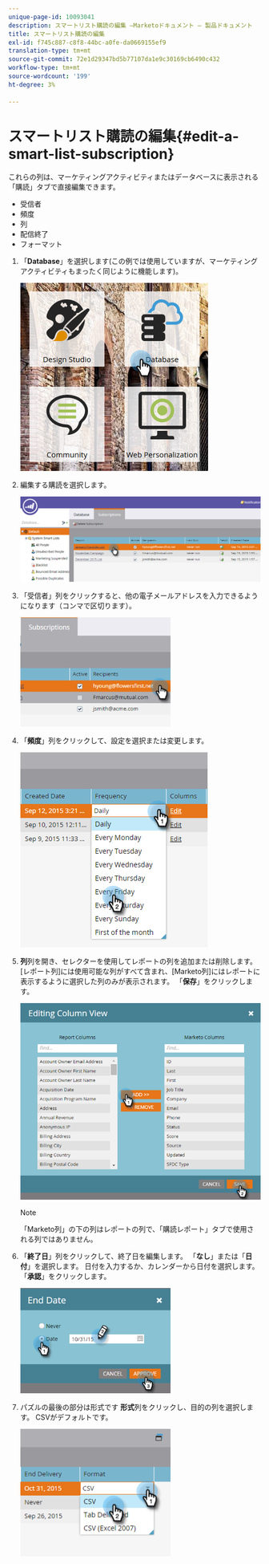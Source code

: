```yaml
---
unique-page-id: 10093041
description: スマートリスト購読の編集 —Marketoドキュメント — 製品ドキュメント
title: スマートリスト購読の編集
exl-id: f745c887-c8f8-44bc-a0fe-da0669155ef9
translation-type: tm+mt
source-git-commit: 72e1d29347bd5b77107da1e9c30169cb6490c432
workflow-type: tm+mt
source-wordcount: '199'
ht-degree: 3%

---
```


# スマートリスト購読の編集{#edit-a-smart-list-subscription}

これらの列は、マーケティングアクティビティまたはデータベースに表示される「購読」タブで直接編集できます。

* 受信者
* 頻度
* 列
* 配信終了
* フォーマット

1. 「**Database**」を選択します(この例では使用していますが、マーケティングアクティビティもまったく同じように機能します)。

   ![](assets/db-1.png)

1. 編集する購読を選択します。

   ![](assets/two.png)

1. 「受信者」列をクリックすると、他の電子メールアドレスを入力できるようになります（コンマで区切ります）。

   ![](assets/image2015-9-14-13-3a44-3a14.png)

1. 「**頻度**」列をクリックして、設定を選択または変更します。

   ![](assets/image2015-9-14-10-3a30-3a37.png)

1. **列**&#x200B;列を開き、セレクターを使用してレポートの列を追加または削除します。 [レポート列]には使用可能な列がすべて含まれ、[Marketo列]にはレポートに表示するように選択した列のみが表示されます。 「**保存**」をクリックします。

   ![](assets/image2015-9-14-10-3a59-3a6.png)

   >[!NOTE]
   >
   >「Marketo列」の下の列はレポートの列で、「購読レポート」タブで使用される列ではありません。

1. 「**終了日**」列をクリックして、終了日を編集します。 「**なし**」または「**日付**」を選択します。 日付を入力するか、カレンダーから日付を選択します。 「**承認**」をクリックします。

   ![](assets/image2015-9-14-11-3a6-3a38.png)

1. パズルの最後の部分は形式です **形式**&#x200B;列をクリックし、目的の列を選択します。 CSVがデフォルトです。

   ![](assets/image2015-9-14-11-3a11-3a41.png)
